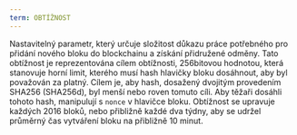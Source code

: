 ```yaml
---
term: OBTÍŽNOST
---
```


Nastavitelný parametr, který určuje složitost důkazu práce potřebného pro přidání nového bloku do blockchainu a získání přidružené odměny. Tato obtížnost je reprezentována cílem obtížnosti, 256bitovou hodnotou, která stanovuje horní limit, kterého musí hash hlavičky bloku dosáhnout, aby byl považován za platný. Cílem je, aby hash, dosažený dvojitým provedením SHA256 (SHA256d), byl menší nebo roven tomuto cíli. Aby těžaři dosáhli tohoto hash, manipulují s `nonce` v hlavičce bloku. Obtížnost se upravuje každých 2016 bloků, nebo přibližně každé dva týdny, aby se udržel průměrný čas vytváření bloku na přibližně 10 minut.